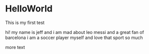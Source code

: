 # HelloWorld
This is my first test 

hi!
my name is jeff and i am mad about leo messi and a great fan of barcelona
i am a soccer player myself and love that sport so much

more text
